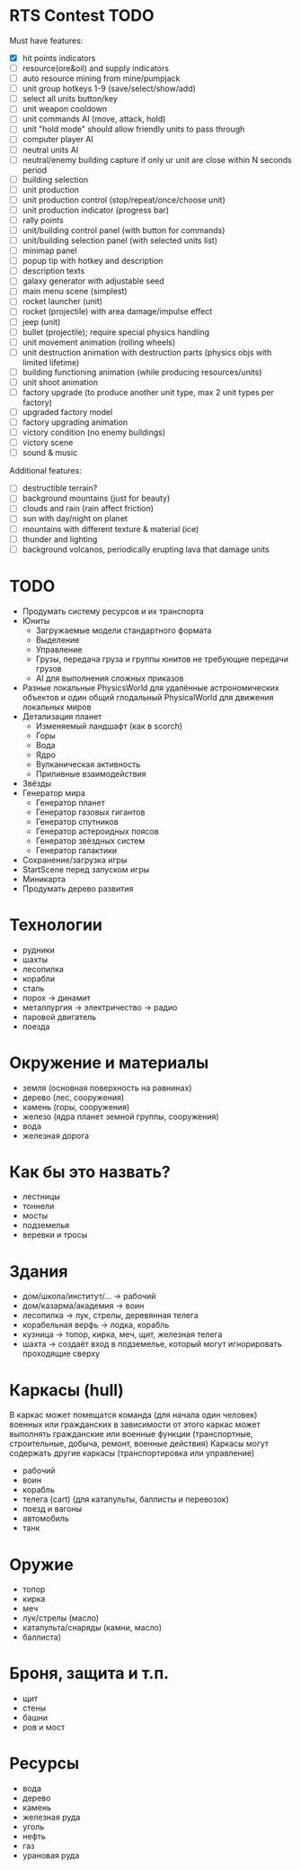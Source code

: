 # RTS Contest TODO
Must have features:
- [x] hit points indicators
- [ ] resource(ore&oil) and supply indicators
- [ ] auto resource mining from mine/pumpjack
- [ ] unit group hotkeys 1-9 (save/select/show/add)
- [ ] select all units button/key
- [ ] unit weapon cooldown
- [ ] unit commands AI (move, attack, hold)
- [ ] unit "hold mode" should allow friendly units to pass through
- [ ] computer player AI
- [ ] neutral units AI
- [ ] neutral/enemy building capture if only ur unit are close within N seconds period
- [ ] building selection
- [ ] unit production
- [ ] unit production control (stop/repeat/once/choose unit)
- [ ] unit production indicator (progress bar)
- [ ] rally points
- [ ] unit/building control panel (with button for commands)
- [ ] unit/building selection panel (with selected units list)
- [ ] minimap panel
- [ ] popup tip with hotkey and description
- [ ] description texts
- [ ] galaxy generator with adjustable seed
- [ ] main menu scene (simplest)
- [ ] rocket launcher (unit)
- [ ] rocket (projectile) with area damage/impulse effect
- [ ] jeep (unit)
- [ ] bullet (projectile); require special physics handling
- [ ] unit movement animation (rolling wheels)
- [ ] unit destruction animation with destruction parts (physics objs with limited lifetime)
- [ ] building functioning animation (while producing resources/units)
- [ ] unit shoot animation
- [ ] factory upgrade (to produce another unit type, max 2 unit types per factory)
- [ ] upgraded factory model
- [ ] factory upgrading animation
- [ ] victory condition (no enemy buildings)
- [ ] victory scene
- [ ] sound & music

Additional features:
- [ ] destructible terrain?
- [ ] background mountains (just for beauty)
- [ ] clouds and rain (rain affect friction)
- [ ] sun with day/night on planet
- [ ] mountains with different texture & material (ice)
- [ ] thunder and lighting
- [ ] background volcanos, periodically erupting lava that damage units

# TODO
- Продумать систему ресурсов и их транспорта
- Юниты
  - Загружаемые модели стандартного формата
  - Выделение
  - Управление
  - Грузы, передача груза и группы юнитов не требующие передачи грузов
  - AI для выполнения сложных приказов
- Разные локальные PhysicsWorld для удалённые астрономических объектов и один общий глодальный PhysicalWorld для движения локальных миров
- Детализация планет
  - Изменяемый ландшафт (как в scorch)
  - Горы
  - Вода
  - Ядро
  - Вулканическая активность
  - Приливные взаимодействия
- Звёзды
- Генератор мира
  - Генератор планет
  - Генератор газовых гигантов
  - Генератор спутников
  - Генератор астероидных поясов
  - Генератор звёздных систем
  - Генератор галактики
- Сохранение/загрузка игры
- StartScene перед запуском игры
- Миникарта
- Продумать дерево развития

# Технологии
- рудники
- шахты
- лесопилка
- корабли
- сталь
- порох -> динамит
- металлургия -> электричество -> радио
- паровой двигатель
- поезда

# Окружение и материалы
- земля (основная поверхность на равнинах)
- дерево (лес, сооружения)
- камень (горы, сооружения)
- железо (ядра планет земной группы, сооружения)
- вода
- железная дорога

# Как бы это назвать?
- лестницы
- тоннели
- мосты
- подземелья
- веревки и тросы

# Здания
- дом/школа/институт/... -> рабочий
- дом/казарма/академия -> воин
- лесопилка -> лук, стрелы, деревянная телега
- корабельная верфь -> лодка, корабль
- кузница -> топор, кирка, меч, щит, железная телега
- шахта -> создаёт вход в подземелье, который могут игнорировать проходящие сверху

# Каркасы (hull)
В каркас может помещатся команда (для начала один человек) военных или гражданских
в зависимости от этого каркас может выполнять гражданские или военные функции
(транспортные, строительные, добыча, ремонт, военные действия)
Каркасы могут содержать другие каркасы (транспортировка или управление)
- рабочий
- воин
- корабль
- телега (cart) (для катапульты, баллисты и перевозок)
- поезд и вагоны
- автомобиль
- танк

# Оружие
- топор
- кирка
- меч
- лук/стрелы (масло)
- катапульта/снаряды (камни, масло)
- баллиста)

# Броня, защита и т.п.
- щит
- стены
- башни
- ров и мост

# Ресурсы
- вода
- дерево
- камень
- железная руда
- уголь
- нефть
- газ
- урановая руда
